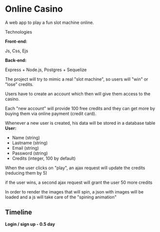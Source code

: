 # Online Casino

A web app to play a fun slot machine online.

Technologies

**Front-end:**

Js, Css, Ejs

**Back-end:**

Express + Node.js, Postgres + Sequelize

The project will try to mimic a real "slot machine", so users will "win" or "lose" credits.

Users have to create an account which then will give them access to the casino.

Each "new account" will provide 100 free credits and they can get more by buying them via online payment (credit card).

Whenever a new user is created, his data will be stored in a database table **User:**

- Name (string)
- Lastname (string)
- Email (string)
- Password (string)
- Credits (integer, 100 by default)

When the user clicks on "play", an ajax request will update the credits (reducing them by 5)

if the user wins, a second ajax request will grant the user 50 more credits

In order to render the images that will spin, a json with images will be loaded and a js will take care of the "spining animation"

## Timeline

**Login / sign up - 0.5 day**
